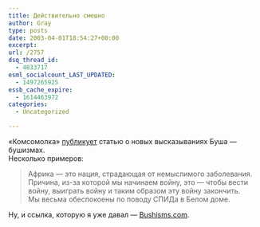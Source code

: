```yaml
---
title: Действительно смешно
author: Gray
type: posts
date: 2003-04-01T18:54:27+00:00
excerpt:
url: /2757
dsq_thread_id:
  - 4833717
esml_socialcount_LAST_UPDATED:
  - 1497265925
essb_cache_expire:
  - 1614463972
categories:
  - Uncategorized

---
```








&#171;Комсомолка&#187; <a href="http://www.kp.ru/daily/23003/2740/" target="_blank">публикует</a> статью о новых высказываниях Буша &#8212; бушизмах.  
Несколько примеров:

> Африка &#8212; это нация, страдающая от немыслимого заболевания.  
> Причина, из-за которой мы начинаем войну, это &#8212; чтобы вести войну, выиграть войну и таким образом эту войну закончить.  
> Мы весьма обеспокоены по поводу СПИДа в Белом доме.

Ну, и ссылка, которую я уже давал &#8212; <a href="http://www.bushisms.com/" target="_blank">Bushisms.com</a>.